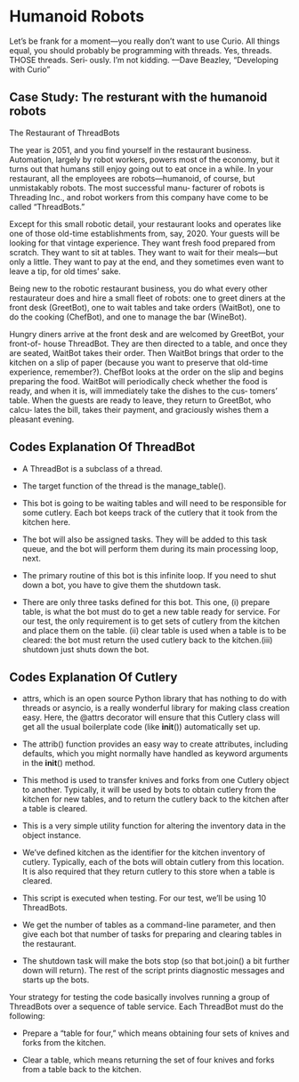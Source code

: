 # Humanoid Robots

Let’s be frank for a moment—you really don’t want to use Curio. All things equal, you
should probably be programming with threads. Yes, threads. THOSE threads. Seri‐
ously. I’m not kidding.
—Dave Beazley, “Developing with Curio”

## Case Study: The resturant with the humanoid robots

The Restaurant of ThreadBots

The year is 2051, and you find yourself in the restaurant business. Automation,
largely by robot workers, powers most of the economy, but it turns out that humans
still enjoy going out to eat once in a while. In your restaurant, all the employees are
robots—humanoid, of course, but unmistakably robots. The most successful manu‐
facturer of robots is Threading Inc., and robot workers from this company have come
to be called “ThreadBots.”

Except for this small robotic detail, your restaurant looks and operates like one of
those old-time establishments from, say, 2020. Your guests will be looking for that
vintage experience. They want fresh food prepared from scratch. They want to sit at
tables. They want to wait for their meals—but only a little. They want to pay at the
end, and they sometimes even want to leave a tip, for old times’ sake.

Being new to the robotic restaurant business, you do what every other restaurateur
does and hire a small fleet of robots: one to greet diners at the front desk (GreetBot),
one to wait tables and take orders (WaitBot), one to do the cooking (ChefBot), and
one to manage the bar (WineBot).

Hungry diners arrive at the front desk and are welcomed by GreetBot, your front-of-
house ThreadBot. They are then directed to a table, and once they are seated, WaitBot
takes their order. Then WaitBot brings that order to the kitchen on a slip of paper
(because you want to preserve that old-time experience, remember?). ChefBot looks
at the order on the slip and begins preparing the food. WaitBot will periodically check
whether the food is ready, and when it is, will immediately take the dishes to the cus‐
tomers’ table. When the guests are ready to leave, they return to GreetBot, who calcu‐
lates the bill, takes their payment, and graciously wishes them a pleasant evening.

## Codes Explanation Of ThreadBot

- A ThreadBot is a subclass of a thread.

- The target function of the thread is the manage_table().

- This bot is going to be waiting tables and will need to be responsible for some cutlery. Each bot keeps track of the cutlery that it took from the kitchen here.

- The bot will also be assigned tasks. They will be added to this task queue, and the bot will perform them during its main processing loop, next.

- The primary routine of this bot is this infinite loop. If you need to shut down a bot, you have to give them the shutdown task.

- There are only three tasks defined for this bot. This one, (i) prepare table, is what the bot must do to get a new table ready for service. For our test, the only
requirement is to get sets of cutlery from the kitchen and place them on the table.
(ii) clear table is used when a table is to be cleared: the bot must return the used cutlery back to the kitchen.(iii) shutdown just shuts down the bot.

## Codes Explanation Of Cutlery

- attrs, which is an open source Python library that has nothing to do with threads or asyncio, is a really wonderful library for making class creation easy.
Here, the @attrs decorator will ensure that this Cutlery class will get all the usual boilerplate code (like __init__()) automatically set up.

- The attrib() function provides an easy way to create attributes, including defaults, which you might normally have handled as keyword arguments in the __init__() method.

- This method is used to transfer knives and forks from one Cutlery object to another. Typically, it will be used by bots to obtain cutlery from the kitchen for
new tables, and to return the cutlery back to the kitchen after a table is cleared.

- This is a very simple utility function for altering the inventory data in the object instance.

- We’ve defined kitchen as the identifier for the kitchen inventory of cutlery. Typically, each of the bots will obtain cutlery from this location. It is also required that they return cutlery to this store when a table is cleared.

- This script is executed when testing. For our test, we’ll be using 10 ThreadBots.

- We get the number of tables as a command-line parameter, and then give each bot that number of tasks for preparing and clearing tables in the restaurant.

- The shutdown task will make the bots stop (so that bot.join() a bit further down will return). The rest of the script prints diagnostic messages and starts up the bots.

Your strategy for testing the code basically involves running a group of ThreadBots over a sequence of table service. Each ThreadBot must do the following:

- Prepare a “table for four,” which means obtaining four sets of knives and forks from the kitchen.

- Clear a table, which means returning the set of four knives and forks from a table back to the kitchen.
